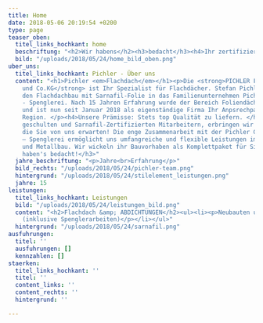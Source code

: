 ```yaml
---
title: Home
date: 2018-05-06 20:19:54 +0200
type: page
teaser_oben:
  titel_links_hochkant: home
  beschriftung: "<h2>Wir habens</h2><h3>bedacht</h3><h4>Ihr zertifizierter Flachdachpartner</h4>"
  bild: "/uploads/2018/05/24/home_bild_oben.png"
uber_uns:
  titel_links_hochkant: Pichler - Über uns
  content: "<h1>Pichler <em>Flachdach</em></h1><p>Die <strong>PICHLER Flachdach GmbH
    und Co.KG</strong> ist Ihr Spezialist für Flachdächer. Stefan Pichler integrierte
    den Flachdachbau mit Sarnafil-Folie in das Familienunternehmen Pichler GmbH Metallbau
    - Spenglerei. Nach 15 Jahren Erfahrung wurde der Bereich Foliendächer ausgegliedert
    und ist nun seit Januar 2018 als eigenständige Firma Ihr Anpsrechpartner in der
    Region. </p><h4>Unsere Prämisse: Stets top Qualität zu liefern. </h4><p>Mit unserem
    geschulten und Sarnafil-Zertifizierten Mitarbeitern, erbringen wir die Leistung,
    die Sie von uns erwarten! Die enge Zusammenarbeit mit der Pichler GmbH Metallbau
    – Spenglerei ermöglicht uns umfangreiche und flexible Leistungen im Bereich Spenglerei
    und Metallbau. Wir wickeln ihr Bauvorhaben als Komplettpaket für Sie ab. </p><h3>Wir
    haben's bedacht!</h3>"
  jahre_beschriftung: "<p>Jahre<br>Erfahrung</p>"
  bild_rechts: "/uploads/2018/05/24/pichler-team.png"
  hintergrund: "/uploads/2018/05/24/stilelement_leistungen.png"
  jahre: 15
leistungen:
  titel_links_hochkant: Leistungen
  bild: "/uploads/2018/05/24/leistungen_bild.png"
  content: "<h2>Flachdach &amp; ABDICHTUNGEN</h2><ul><li><p>Neubauten und Sanierungen</p></li><li><p>Industriegebäude</p></li><li><p>Geschäftsgebäude</p></li><li><p>Hallendächer</p></li><li><p>Wohngebäude</p></li><li><p>Terrassen</p></li><li><p>Balkone</p></li><li><p>Garagen</p></li><li><p>Dachkomplett-Lösungen
    (inklusive Spenglerarbeiten)</p></li></ul>"
  hintergrund: "/uploads/2018/05/24/sarnafil.png"
ausfuhrungen:
  titel: ''
  ausfuhrungen: []
  kennzahlen: []
staerken:
  titel_links_hochkant: ''
  titel: ''
  content_links: ''
  content_rechts: ''
  hintergrund: ''

---
```

